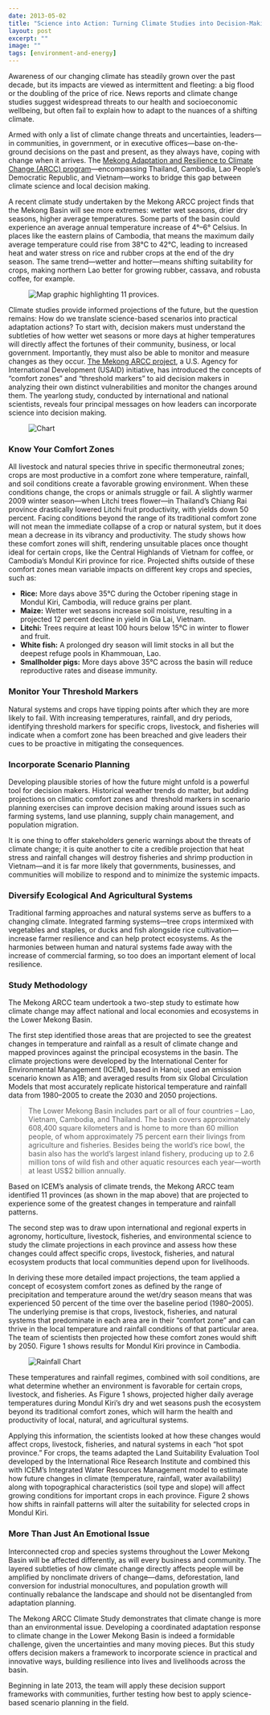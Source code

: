 ```yaml
---
date: 2013-05-02
title: "Science into Action: Turning Climate Studies into Decision-Making Tools"
layout: post
excerpt: ""
image: ""
tags: [environment-and-energy]
---
```

<p>Awareness of our changing climate has steadily grown over the past decade, but its impacts are viewed as intermittent and fleeting: a big flood or the doubling of the price of rice. News reports and climate change studies suggest widespread threats to our health and socioeconomic wellbeing, but often fail to explain how to adapt to the nuances of a shifting climate.</p><p>Armed with only a list of climate change threats and uncertainties, leaders—in communities, in government, or in executive offices—base on-the-ground decisions on the past and present, as they always have, coping with change when it arrives. The <a href="http://dai.com/our-work/projects/southeast-asia%E2%80%94mekong-adaptation-and-resilience-climate-change-arcc">Mekong Adaptation and Resilience to Climate Change (ARCC) program</a>—encompassing Thailand, Cambodia, Lao People’s Democratic Republic, and Vietnam—works to bridge this gap between climate science and local decision making.</p><p>A recent climate study undertaken by the Mekong ARCC project finds that the Mekong Basin will see more extremes: wetter wet seasons, drier dry seasons, higher average temperatures. Some parts of the basin could experience an average annual temperature increase of 4°–6° Celsius. In places like the eastern plains of Cambodia, that means the maximum daily average temperature could rise from 38°C to 42°C, leading to increased heat and water stress on rice and rubber crops at the end of the dry season. The same trend—wetter and hotter—means shifting suitability for crops, making northern Lao better for growing rubber, cassava, and robusta coffee, for example.</p><figure class="kg-card kg-image-card"><img src="https://pubs.ghost.io/uploads/hotspotmap.jpg" class="kg-image" alt="Map graphic highlighting 11 provices." loading="lazy" title="The ARCC Climate Study incorporated data from across the Mekong River Basin (outlined in blue). The team identified 11 hotspot provinces (shown in red) in which to conduct further research and develop field activities."></figure><p>Climate studies provide informed projections of the future, but the question remains: How do we translate science-based scenarios into practical adaptation actions? To start with, decision makers must understand the subtleties of how wetter wet seasons or more days at higher temperatures will directly affect the fortunes of their community, business, or local government. Importantly, they must also be able to monitor and measure changes as they occur. <a href="http://dai.com/our-work/projects/southeast-asia%E2%80%94mekong-adaptation-and-resilience-climate-change-arcc">The Mekong ARCC project</a>, a U.S. Agency for International Development (USAID) initiative, has introduced the concepts of “comfort zones” and “threshold markers” to aid decision makers in analyzing their own distinct vulnerabilities and monitor the changes around them. The yearlong study, conducted by international and national scientists, reveals four principal messages on how leaders can incorporate science into decision making.</p><figure class="kg-card kg-image-card"><img src="https://pubs.ghost.io/uploads/zone-chart.jpg" class="kg-image" alt="Chart" loading="lazy"></figure><h3 id="know-your-comfort-zones">Know Your Comfort Zones</h3><p>All livestock and natural species thrive in specific thermoneutral zones; crops are most productive in a comfort zone where temperature, rainfall, and soil conditions create a favorable growing environment. When these conditions change, the crops or animals struggle or fail. A slightly warmer 2009 winter season—when Litchi trees flower—in Thailand’s Chiang Rai province drastically lowered Litchi fruit productivity, with yields down 50 percent. Facing conditions beyond the range of its traditional comfort zone will not mean the immediate collapse of a crop or natural system, but it does mean a decrease in its vibrancy and productivity. The study shows how these comfort zones will shift, rendering unsuitable places once thought ideal for certain crops, like the Central Highlands of Vietnam for coffee, or Cambodia’s Mondul Kiri province for rice. Projected shifts outside of these comfort zones mean variable impacts on different key crops and species, such as:</p><ul><li><strong>Rice:</strong> More days above 35°C during the October ripening stage in Mondul Kiri, Cambodia, will reduce grains per plant.</li><li><strong>Maize:</strong> Wetter wet seasons increase soil moisture, resulting in a projected 12 percent decline in yield in Gia Lai, Vietnam.</li><li><strong>Litchi:</strong> Trees require at least 100 hours below 15°C in winter to flower and fruit.</li><li><strong>White fish:</strong> A prolonged dry season will limit stocks in all but the deepest refuge pools in Khammouan, Lao.</li><li><strong>Smallholder pigs:</strong> More days above 35°C across the basin will reduce reproductive rates and disease immunity.</li></ul><h3 id="monitor-your-threshold-markers">Monitor Your Threshold Markers</h3><p>Natural systems and crops have tipping points after which they are more likely to fail. With increasing temperatures, rainfall, and dry periods, identifying threshold markers for specific crops, livestock, and fisheries will indicate when a comfort zone has been breached and give leaders their cues to be proactive in mitigating the consequences.</p><h3 id="incorporate-scenario-planning">Incorporate Scenario Planning</h3><p>Developing plausible stories of how the future might unfold is a powerful tool for decision makers. Historical weather trends do matter, but adding projections on climatic comfort zones and  threshold markers in scenario planning exercises can improve decision making around issues such as farming systems, land use planning, supply chain management, and population migration.</p><p>It is one thing to offer stakeholders generic warnings about the threats of climate change; it is quite another to cite a credible projection that heat stress and rainfall changes will destroy fisheries and shrimp production in Vietnam—and it is far more likely that governments, businesses, and communities will mobilize to respond and to minimize the systemic impacts.</p><h3 id="diversify-ecological-and-agricultural-systems">Diversify Ecological And Agricultural Systems</h3><p>Traditional farming approaches and natural systems serve as buffers to a changing climate. Integrated farming systems—tree crops intermixed with vegetables and staples, or ducks and fish alongside rice cultivation—increase farmer resilience and can help protect ecosystems. As the harmonies between human and natural systems fade away with the increase of commercial farming, so too does an important element of local resilience.</p><h3 id="study-methodology">Study Methodology</h3><p>The Mekong ARCC team undertook a two-step study to estimate how climate change may affect national and local economies and ecosystems in the Lower Mekong Basin.</p><p>The first step identified those areas that are projected to see the greatest changes in temperature and rainfall as a result of climate change and mapped provinces against the principal ecosystems in the basin. The climate projections were developed by the International Center for Environmental Management (ICEM), based in Hanoi; used an emission scenario known as A1B; and averaged results from six Global Circulation Models that most accurately replicate historical temperature and rainfall data from 1980–2005 to create the 2030 and 2050 projections.</p><blockquote class="kg-blockquote-alt">The Lower Mekong Basin includes part or all of four countries – Lao, Vietnam, Cambodia, and Thailand. The basin covers approximately 608,400 square kilometers and is home to more than 60 million people, of whom approximately 75 percent earn their livings from agriculture and fisheries. Besides being the world’s rice bowl, the basin also has the world’s largest inland fishery, producing up to 2.6 million tons of wild fish and other aquatic resources each year—worth at least US$2 billion annually.</blockquote><p>Based on ICEM’s analysis of climate trends, the Mekong ARCC team identified 11 provinces (as shown in the map above) that are projected to experience some of the greatest changes in temperature and rainfall patterns.</p><p>The second step was to draw upon international and regional experts in agronomy, horticulture, livestock, fisheries, and environmental science to study the climate projections in each province and assess how these changes could affect specific crops, livestock, fisheries, and natural ecosystem products that local communities depend upon for livelihoods.</p><p>In deriving these more detailed impact projections, the team applied a concept of ecosystem comfort zones as defined by the range of precipitation and temperature around the wet/dry season means that was experienced 50 percent of the time over the baseline period (1980–2005). The underlying premise is that crops, livestock, fisheries, and natural systems that predominate in each area are in their “comfort zone” and can thrive in the local temperature and rainfall conditions of that particular area. The team of scientists then projected how these comfort zones would shift by 2050. Figure 1 shows results for Mondul Kiri province in Cambodia.</p><figure class="kg-card kg-image-card"><img src="https://pubs.ghost.io/uploads/rainfall.jpg" class="kg-image" alt="Rainfall Chart" loading="lazy"></figure><p>These temperatures and rainfall regimes, combined with soil conditions, are what determine whether an environment is favorable for certain crops, livestock, and fisheries. As Figure 1 shows, projected higher daily average temperatures during Mondul Kiri’s dry and wet seasons push the ecosystem beyond its traditional comfort zones, which will harm the health and productivity of local, natural, and agricultural systems.</p><p>Applying this information, the scientists looked at how these changes would affect crops, livestock, fisheries, and natural systems in each “hot spot province.” For crops, the teams adapted the Land Suitability Evaluation Tool developed by the International Rice Research Institute and combined this with ICEM’s Integrated Water Resources Management model to estimate how future changes in climate (temperature, rainfall, water availability) along with topographical characteristics (soil type and slope) will affect growing conditions for important crops in each province. Figure 2 shows how shifts in rainfall patterns will alter the suitability for selected crops in Mondul Kiri.</p><h3 id="more-than-just-an-emotional-issue">More Than Just An Emotional Issue</h3><p>Interconnected crop and species systems throughout the Lower Mekong Basin will be affected differently, as will every business and community. The layered subtleties of how climate change directly affects people will be amplified by nonclimate drivers of change—dams, deforestation, land conversion for industrial monocultures, and population growth will continually rebalance the landscape and should not be disentangled from adaptation planning.</p><p>The Mekong ARCC Climate Study demonstrates that climate change is more than an environmental issue. Developing a coordinated adaptation response to climate change in the Lower Mekong Basin is indeed a formidable challenge, given the uncertainties and many moving pieces. But this study offers decision makers a framework to incorporate science in practical and innovative ways, building resilience into lives and livelihoods across the basin.</p><p>Beginning in late 2013, the team will apply these decision support frameworks with communities, further testing how best to apply science-based scenario planning in the field.</p>
  